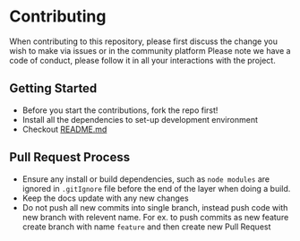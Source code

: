 # Contributing

When contributing to this repository, please first discuss the change you wish to make via issues or in the community platform
Please note we have a code of conduct, please follow it in all your interactions with the project.

## Getting Started
- Before you start the contributions, fork the repo first!
- Install all the dependencies to set-up development environment
- Checkout [README.md](/README.md)

## Pull Request Process

- Ensure any install or build dependencies, such as `node modules` are ignored in `.gitIgnore` file before the end of the layer when doing a build.
- Keep the docs update with any new changes
- Do not push all new commits into single branch, instead push code with new branch with relevent name. For ex. to push commits as new feature create branch with name `feature` and then create new Pull Request
